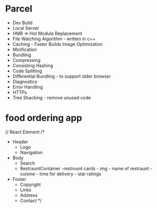 

# Parcel
- Dev Build
- Local Server
- HMR => Hot Module Replacement
- File Watching Algorithm - written in c++
- Caching - Faster Builds
Image Optimization
- Minification
- Bundling
- Compressing
- Consisting Hashing
- Code Splitting
- Differential Bundling - to support older browser
 - Diagnostics
 - Error Handling
 - HTTPs
 - Tree Shacking - remove unused code


# food ordering app

// React Element 
/*
* Header
  - Logo
  - Navigation
* Body
  - Search
  - RestrauntContainer
    -restrount cards
        - img
        - name of restraunt
        - cuisine
        - time for delivery
        - star ratings
* Footer
  - Copyright
  - Links
  - Address
  - Contact
*/ 
